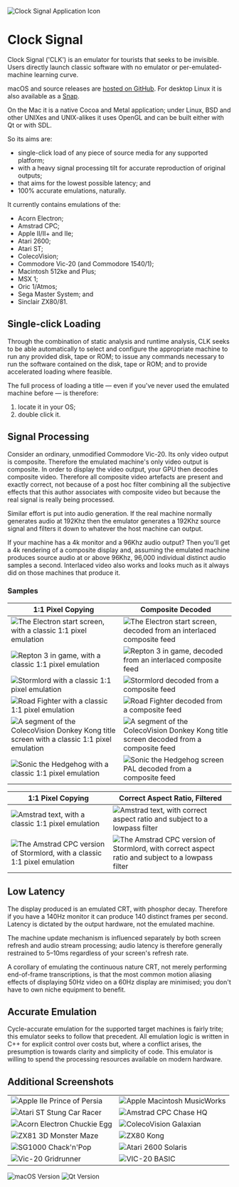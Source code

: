 ![Clock Signal Application Icon](READMEImages/Icon.png)
# Clock Signal
Clock Signal ('CLK') is an emulator for tourists that seeks to be invisible. Users directly launch classic software with no emulator or per-emulated-machine learning curve.

macOS and source releases are [hosted on GitHub](https://github.com/TomHarte/CLK/releases). For desktop Linux it is also available as a [Snap](https://snapcraft.io/clock-signal).

On the Mac it is a native Cocoa and Metal application; under Linux, BSD and other UNIXes and UNIX-alikes it uses OpenGL and can be built either with Qt or with SDL.

So its aims are:
* single-click load of any piece of source media for any supported platform;
* with a heavy signal processing tilt for accurate reproduction of original outputs;
* that aims for the lowest possible latency; and
* 100% accurate emulations, naturally.

It currently contains emulations of the:
* Acorn Electron;
* Amstrad CPC;
* Apple II/II+ and IIe;
* Atari 2600;
* Atari ST;
* ColecoVision;
* Commodore Vic-20 (and Commodore 1540/1);
* Macintosh 512ke and Plus;
* MSX 1;
* Oric 1/Atmos;
* Sega Master System; and
* Sinclair ZX80/81.

## Single-click Loading

Through the combination of static analysis and runtime analysis, CLK seeks to be able automatically to select and configure the appropriate machine to run any provided disk, tape or ROM; to issue any commands necessary to run the software contained on the disk, tape or ROM; and to provide accelerated loading where feasible.

The full process of loading a title — even if you've never used the emulated machine before — is therefore:

1. locate it in your OS;
2. double click it.

## Signal Processing

Consider an ordinary, unmodified Commodore Vic-20. Its only video output is composite. Therefore the emulated machine's only video output is composite. In order to display the video output, your GPU then decodes composite video. Therefore all composite video artefacts are present and exactly correct, not because of a post hoc filter combining all the subjective effects that this author associates with composite video but because the real signal is really being processed.

Similar effort is put into audio generation. If the real machine normally generates audio at 192Khz then the emulator generates a 192Khz source signal and filters it down to whatever the host machine can output.

If your machine has a 4k monitor and a 96Khz audio output? Then you'll get a 4k rendering of a composite display and, assuming the emulated machine produces source audio at or above 96Khz, 96,000 individual distinct audio samples a second. Interlaced video also works and looks much as it always did on those machines that produce it.

### Samples

| 1:1 Pixel Copying | Composite Decoded |
|---|---|
|![The Electron start screen, with a classic 1:1 pixel emulation](READMEImages/NaiveElectron.png)|![The Electron start screen, decoded from an interlaced composite feed](READMEImages/CompositeElectron.png)|
|![Repton 3 in game, with a classic 1:1 pixel emulation](READMEImages/NaiveRepton3.png)|![Repton 3 in game, decoded from an interlaced composite feed](READMEImages/CompositeRepton3.png)|
|![Stormlord with a classic 1:1 pixel emulation](READMEImages/NaiveStormlord.png)|![Stormlord decoded from a composite feed](READMEImages/CompositeStormlord.png)|
|![Road Fighter with a classic 1:1 pixel emulation](READMEImages/NaiveRoadFighter.png)|![Road Fighter decoded from a composite feed](READMEImages/CompositeRoadFighter.png)|
|![A segment of the ColecoVision Donkey Kong title screen with a classic 1:1 pixel emulation](READMEImages/NaivePresentsDonkeyKong.png)|![A segment of the ColecoVision Donkey Kong title screen decoded from a composite feed](READMEImages/CompositePresentsDonkeyKong.png)|
|![Sonic the Hedgehog with a classic 1:1 pixel emulation](READMEImages/NaiveSonic.jpeg)|![Sonic the Hedgehog screen PAL decoded from a composite feed](READMEImages/CompositeSonic.png)|

| 1:1 Pixel Copying | Correct Aspect Ratio, Filtered |
|---|---|
|![Amstrad text, with a classic 1:1 pixel emulation](READMEImages/NaiveCPC.png)|![Amstrad text, with correct aspect ratio and subject to a lowpass filter](READMEImages/FilteredCPC.png)|
|![The Amstrad CPC version of Stormlord, with a classic 1:1 pixel emulation](READMEImages/NaiveCPCStormlord.png)|![The Amstrad CPC version of Stormlord, with correct aspect ratio and subject to a lowpass filter](READMEImages/CPCStormlord.png)|

## Low Latency

The display produced is an emulated CRT, with phosphor decay. Therefore if you have a 140Hz monitor it can produce 140 distinct frames per second. Latency is dictated by the output hardware, not the emulated machine.

The machine update mechanism is influenced separately by both screen refresh and audio stream processing; audio latency is therefore generally restrained to 5–10ms regardless of your screen's refresh rate.

A corollary of emulating the continuous nature CRT, not merely performing end-of-frame transcriptions, is that the most common motion aliasing effects of displaying 50Hz video on a 60Hz display are minimised; you don't have to own niche equipment to benefit.

## Accurate Emulation

Cycle-accurate emulation for the supported target machines is fairly trite; this emulator seeks to follow that precedent. All emulation logic is written in C++ for explicit control over costs but, where a conflict arises, the presumption is towards clarity and simplicity of code. This emulator is willing to spend the processing resources available on modern hardware.

## Additional Screenshots
| | |
|---|---|
|![Apple IIe Prince of Persia](READMEImages/AppleIIPrinceOfPersia.png) | ![Apple Macintosh MusicWorks](READMEImages/MusicWorks.png)
|![Atari ST Stung Car Racer](READMEImages/STStuntCarRacer.png) | ![Amstrad CPC Chase HQ](READMEImages/CPCChaseHQ.png)
|![Acorn Electron Chuckie Egg](READMEImages/ElectronChuckieEgg.png) | ![ColecoVision Galaxian](READMEImages/ColecoVisionGalaxian.png)
|![ZX81 3D Monster Maze](READMEImages/ZX81MonsterMaze.png) | ![ZX80 Kong](READMEImages/ZX80Kong.png)
|![SG1000 Chack'n'Pop](READMEImages/SGChackNPop.png) | ![Atari 2600 Solaris](READMEImages/Atari2600Solaris.png)
|![Vic-20 Gridrunner](READMEImages/Vic20Gridrunner.png) | ![VIC-20 BASIC](READMEImages/Vic20BASIC.png)

![macOS Version](READMEImages/MultipleSystems.png)
![Qt Version](READMEImages/MultipleSystems-Ubuntu.png)

